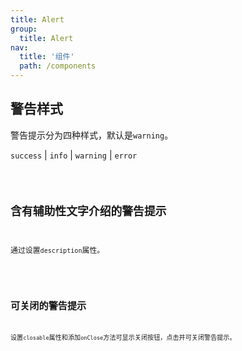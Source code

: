 ```yaml
---
title: Alert
group:
  title: Alert
nav:
  title: '组件'
  path: /components
---
```

## 警告样式

警告提示分为四种样式，默认是`warning`。

`success` | `info` | `warning` | `error`

<code src="./demo/type.tsx" />

## 含有辅助性文字介绍的警告提示


通过设置`description`属性。

<code src="./demo/description.tsx" />


## 可关闭的警告提示

设置`closable`属性和添加`onClose`方法可显示关闭按钮，点击并可关闭警告提示。

<code src="./demo/closable.tsx" />
